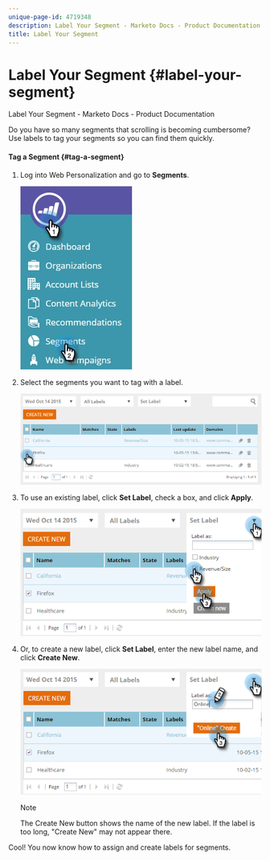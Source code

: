 ```yaml
---
unique-page-id: 4719348
description: Label Your Segment - Marketo Docs - Product Documentation
title: Label Your Segment
---
```


# Label Your Segment {#label-your-segment}

Label Your Segment - Marketo Docs - Product Documentation

Do you have so many segments that scrolling is becoming cumbersome? Use labels to tag your segments so you can find them quickly.

#### Tag a Segment {#tag-a-segment}

1. Log into Web Personalization and go to **Segments**.

   ![](assets/new-dropdown-segments-hand.jpg)

1. Select the segments you want to tag with a label.

   ![](assets/image2015-10-14-15-3a26-3a28.png)

1. To use an existing label, click **Set Label**, check a box, and click **Apply**.

   ![](assets/image2015-10-14-15-3a34-3a42.png)

1. Or, to create a new label, click **Set Label**, enter the new label name, and click **Create New**.

   ![](assets/image2015-10-14-15-3a38-3a30.png)

   >[!NOTE]
   >
   >The Create New button shows the name of the new label. If the label is too long, "Create New" may not appear there.

Cool! You now know how to assign and create labels for segments.
